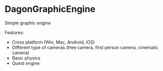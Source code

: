 # DagonGraphicEngine
Simple graphic engine

Features:
* Cross platform (Win, Mac, Android, iOS)
* Different type of cameras (free camera, first person camera, cinematic camera)
* Basic physics
* Quest engine
